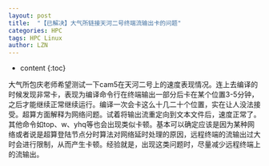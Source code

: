```yaml
---
layout: post
title:  "【已解决】大气所链接天河二号终端流输出卡的问题" 
categories: HPC
tags: HPC Linux
author: LZN
---
```


* content
{:toc}

大气所包庆老师希望测试一下cam5在天河二号上的速度表现情况。连上去编译的时候发现非常卡，表现为编译命令行在终端输出一部分后卡在某个位置3-5分钟，之后才能继续正常继续运行。编译一次会卡这么十几二十个位置，实在让人没法接受。超算方面解释为网络问题。试着将输出流重定向到文本文件后，速度正常了。其他命令如top、w、yhq等也会出现类似卡顿。基本可以确定应该是因为某种网络或者说是超算登陆节点分时算法对网络延时处理的原因，远程终端的流输出过大时会进行限制，从而产生卡顿。经验就是，出现这类问题时，尽量减少远程终端上的流输出。